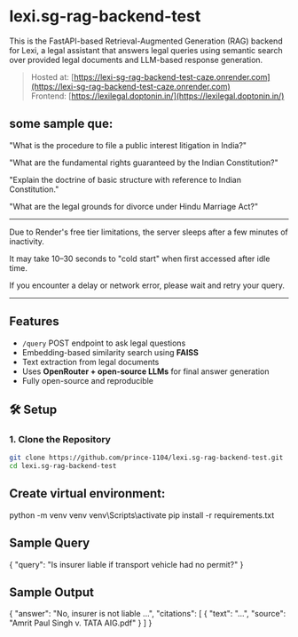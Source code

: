 #  lexi.sg-rag-backend-test 

This is the FastAPI-based Retrieval-Augmented Generation (RAG) backend for Lexi, a legal assistant that answers legal queries using semantic search over provided legal documents and LLM-based response generation.

>  Hosted at: [https://lexi-sg-rag-backend-test-caze.onrender.com](https://lexi-sg-rag-backend-test-caze.onrender.com)  
>  Frontend: [https://lexilegal.doptonin.in/](https://lexilegal.doptonin.in/)

## some sample que:

"What is the procedure to file a public interest litigation in India?"

"What are the fundamental rights guaranteed by the Indian Constitution?"

"Explain the doctrine of basic structure with reference to Indian Constitution."

"What are the legal grounds for divorce under Hindu Marriage Act?"


---
 Due to Render's free tier limitations, the server sleeps after a few minutes of inactivity.

It may take 10–30 seconds to "cold start" when first accessed after idle time.

If you encounter a delay or network error, please wait and retry your query.

---

## Features

- `/query` POST endpoint to ask legal questions
- Embedding-based similarity search using **FAISS**
- Text extraction from legal documents
- Uses **OpenRouter + open-source LLMs** for final answer generation
- Fully open-source and reproducible





## 🛠️ Setup

### 1. Clone the Repository

```bash
git clone https://github.com/prince-1104/lexi.sg-rag-backend-test.git
cd lexi.sg-rag-backend-test
```

## Create virtual environment:
python -m venv venv
venv\Scripts\activate
pip install -r requirements.txt



## Sample Query
{
  "query": "Is insurer liable if transport vehicle had no permit?"
}
## Sample Output

{
  "answer": "No, insurer is not liable ...",
  "citations": [
    {
      "text": "...",
      "source": "Amrit Paul Singh v. TATA AIG.pdf"
    }
  ]
}





